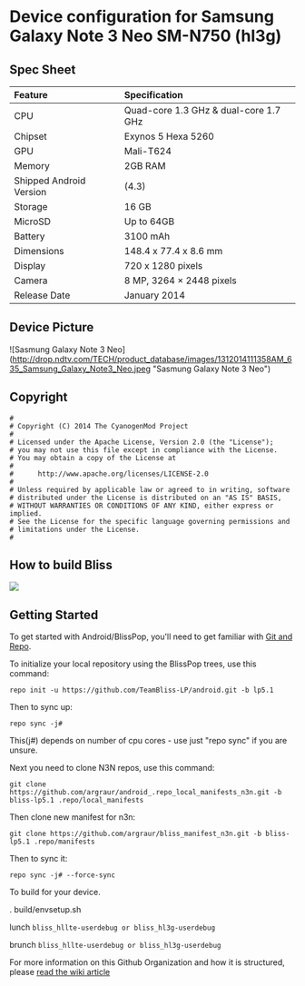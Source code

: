 # Device configuration for Samsung Galaxy Note 3 Neo SM-N750 (hl3g)

## Spec Sheet

| Feature                 | Specification                         |
| :---------------------- | :-------------------------------------|
| CPU                     | Quad-core 1.3 GHz & dual-core 1.7 GHz |
| Chipset                 | Exynos 5 Hexa 5260                    |
| GPU                     | Mali-T624                             |
| Memory                  | 2GB RAM                               |
| Shipped Android Version | (4.3)                                 |
| Storage                 | 16 GB                                 |
| MicroSD                 | Up to 64GB                            |
| Battery                 | 3100 mAh                              |
| Dimensions              | 148.4 x 77.4 x 8.6 mm                 |
| Display                 | 720 x 1280 pixels                     |
| Camera                  | 8 MP, 3264 × 2448 pixels              |
| Release Date            | January 2014                          |

## Device Picture 

![Sasmung Galaxy Note 3 Neo] (http://drop.ndtv.com/TECH/product_database/images/1312014111358AM_635_Samsung_Galaxy_Note3_Neo.jpeg "Sasmung Galaxy Note 3 Neo")

## Copyright

```
#
# Copyright (C) 2014 The CyanogenMod Project
#
# Licensed under the Apache License, Version 2.0 (the "License");
# you may not use this file except in compliance with the License.
# You may obtain a copy of the License at
#
#      http://www.apache.org/licenses/LICENSE-2.0
#
# Unless required by applicable law or agreed to in writing, software
# distributed under the License is distributed on an "AS IS" BASIS,
# WITHOUT WARRANTIES OR CONDITIONS OF ANY KIND, either express or implied.
# See the License for the specific language governing permissions and
# limitations under the License.
#
```

## How to build Bliss
<img src="https://raw.github.com/TeamBliss-LP/android/lp5.1/bliss-logo.png">

Getting Started 
---------------

To get started with Android/BlissPop, you'll need to get
familiar with [Git and Repo](http://source.android.com/source/using-repo.html).

To initialize your local repository using the BlissPop trees, use this command:


    repo init -u https://github.com/TeamBliss-LP/android.git -b lp5.1

Then to sync up:

    repo sync -j#

This(j#) depends on number of cpu cores - use just "repo sync" if you are unsure.

Next you need to clone N3N repos, use this command:


    git clone https://github.com/argraur/android_.repo_local_manifests_n3n.git -b bliss-lp5.1 .repo/local_manifests
    
Then clone new manifest for n3n:


    git clone https://github.com/argraur/bliss_manifest_n3n.git -b bliss-lp5.1 .repo/manifests

Then to sync it:

    repo sync -j# --force-sync

To build for your device.

. build/envsetup.sh

lunch `bliss_hllte-userdebug or bliss_hl3g-userdebug`

brunch `bliss_hllte-userdebug or bliss_hl3g-userdebug`

For more information on this Github Organization and how it is structured,
please [read the wiki article](http://wiki.cyanogenmod.org/w/Github_Organization)
